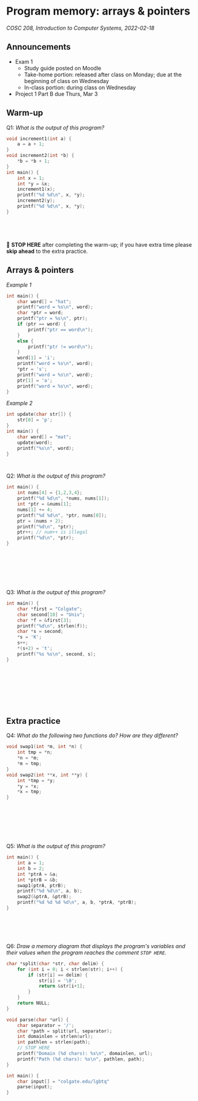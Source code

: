 # Program memory: arrays & pointers
_COSC 208, Introduction to Computer Systems, 2022-02-18_

## Announcements
* Exam 1
    * Study guide posted on Moodle
    * Take-home portion: released after class on Monday; due at the beginning of class on Wednesday
    * In-class portion: during class on Wednesday
* Project 1 Part B due Thurs, Mar 3

## Warm-up
Q1: _What is the output of this program?_
```C
void increment1(int a) {
    a = a + 1;
}
void increment2(int *b) {
    *b = *b + 1;
}
int main() {
    int x = 1;
    int *y = &x;
    increment1(x);
    printf("%d %d\n", x, *y);
    increment2(y);
    printf("%d %d\n", x, *y);
}
```
```




```
🛑 **STOP HERE** after completing the warm-up; if you have extra time please **skip ahead** to the extra practice.

## Arrays & pointers
_Example 1_
```C
int main() {
    char word[] = "hat";
    printf("word = %s\n", word);
    char *ptr = word;
    printf("ptr = %s\n", ptr);
    if (ptr == word) {
        printf("ptr == word\n");
    }
    else {
        printf("ptr != word\n");
    }
    word[1] = 'i';
    printf("word = %s\n", word);
    *ptr = 's';
    printf("word = %s\n", word);
    ptr[1] = 'a';
    printf("word = %s\n", word);
} 
```
    
_Example 2_ 
```C
int update(char str[]) {
    str[0] = 'p';
}
int main() {
    char word[] = "mat";
    update(word);
    printf("%s\n", word);
}
```
```


```

Q2: _What is the output of this program?_
```C
int main() {
    int nums[4] = {1,2,3,4};
    printf("%d %d\n", *nums, nums[1]);
    int *ptr = &nums[1];
    nums[1] += 4;
    printf("%d %d\n", *ptr, nums[0]);
    ptr = (nums + 2);
    printf("%d\n", *ptr);
    ptr++; // num++ is illegal
    printf("%d\n", *ptr);
}
```
```







```

Q3: _What is the output of this program?_
```C
int main() {
    char *first = "Colgate";
    char second[10] = "Univ";
    char *f = &first[3];
    printf("%d\n", strlen(f));
    char *s = second;
    *s = 'K';
    s++;
    *(s+2) = 't';
    printf("%s %s\n", second, s);
}
```
```








```

## Extra practice
Q4: _What do the following two functions do? How are they different?_
```C
void swap1(int *m, int *n) {
    int tmp = *n;
    *n = *m;
    *m = tmp;
}   
void swap2(int **x, int **y) {
    int *tmp = *y;
    *y = *x;
    *x = tmp;
}
```
```







```

Q5: _What is the output of this program?_
```C
int main() {
    int a = 1;
    int b = 2;
    int *ptrA = &a;
    int *ptrB = &b;
    swap1(ptrA, ptrB);
    printf("%d %d\n", a, b);
    swap2(&ptrA, &ptrB);
    printf("%d %d %d %d\n", a, b, *ptrA, *ptrB);
}
```
```





```

<div style="page-break-after:always;"></div>

Q6: _Draw a memory diagram that displays the program's variables and their values when the program reaches the comment `STOP HERE`._
```C
char *split(char *str, char delim) {
    for (int i = 0; i < strlen(str); i++) {
        if (str[i] == delim) {
            str[i] = '\0';
            return &str[i+1];
        }
    }
    return NULL;
}

void parse(char *url) {
    char separator = '/';
    char *path = split(url, separator);
    int domainlen = strlen(url);
    int pathlen = strlen(path);
    // STOP HERE
    printf("Domain (%d chars): %s\n", domainlen, url);
    printf("Path (%d chars): %s\n", pathlen, path);
}

int main() {
    char input[] = "colgate.edu/lgbtq"
    parse(input);
}
```

